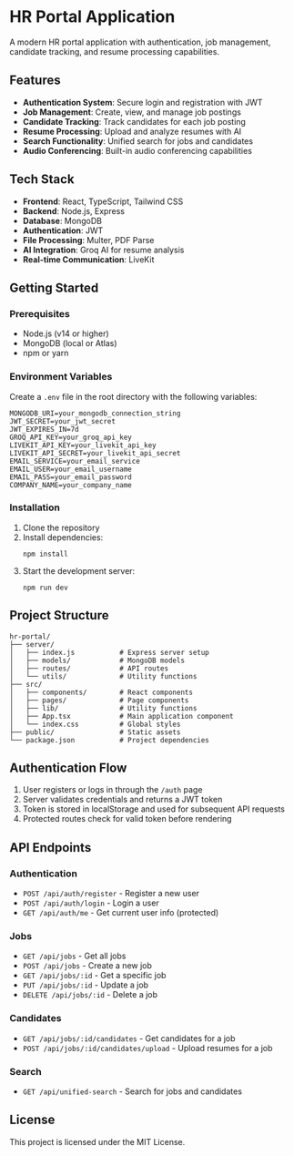 # HR Portal Application

A modern HR portal application with authentication, job management, candidate tracking, and resume processing capabilities.

## Features

- **Authentication System**: Secure login and registration with JWT
- **Job Management**: Create, view, and manage job postings
- **Candidate Tracking**: Track candidates for each job posting
- **Resume Processing**: Upload and analyze resumes with AI
- **Search Functionality**: Unified search for jobs and candidates
- **Audio Conferencing**: Built-in audio conferencing capabilities

## Tech Stack

- **Frontend**: React, TypeScript, Tailwind CSS
- **Backend**: Node.js, Express
- **Database**: MongoDB
- **Authentication**: JWT
- **File Processing**: Multer, PDF Parse
- **AI Integration**: Groq AI for resume analysis
- **Real-time Communication**: LiveKit

## Getting Started

### Prerequisites

- Node.js (v14 or higher)
- MongoDB (local or Atlas)
- npm or yarn

### Environment Variables

Create a `.env` file in the root directory with the following variables:

```
MONGODB_URI=your_mongodb_connection_string
JWT_SECRET=your_jwt_secret
JWT_EXPIRES_IN=7d
GROQ_API_KEY=your_groq_api_key
LIVEKIT_API_KEY=your_livekit_api_key
LIVEKIT_API_SECRET=your_livekit_api_secret
EMAIL_SERVICE=your_email_service
EMAIL_USER=your_email_username
EMAIL_PASS=your_email_password
COMPANY_NAME=your_company_name
```

### Installation

1. Clone the repository
2. Install dependencies:
   ```
   npm install
   ```
3. Start the development server:
   ```
   npm run dev
   ```

## Project Structure

```
hr-portal/
├── server/
│   ├── index.js           # Express server setup
│   ├── models/            # MongoDB models
│   ├── routes/            # API routes
│   └── utils/             # Utility functions
├── src/
│   ├── components/        # React components
│   ├── pages/             # Page components
│   ├── lib/               # Utility functions
│   ├── App.tsx            # Main application component
│   └── index.css          # Global styles
├── public/                # Static assets
└── package.json           # Project dependencies
```

## Authentication Flow

1. User registers or logs in through the `/auth` page
2. Server validates credentials and returns a JWT token
3. Token is stored in localStorage and used for subsequent API requests
4. Protected routes check for valid token before rendering

## API Endpoints

### Authentication
- `POST /api/auth/register` - Register a new user
- `POST /api/auth/login` - Login a user
- `GET /api/auth/me` - Get current user info (protected)

### Jobs
- `GET /api/jobs` - Get all jobs
- `POST /api/jobs` - Create a new job
- `GET /api/jobs/:id` - Get a specific job
- `PUT /api/jobs/:id` - Update a job
- `DELETE /api/jobs/:id` - Delete a job

### Candidates
- `GET /api/jobs/:id/candidates` - Get candidates for a job
- `POST /api/jobs/:id/candidates/upload` - Upload resumes for a job

### Search
- `GET /api/unified-search` - Search for jobs and candidates

## License

This project is licensed under the MIT License.

